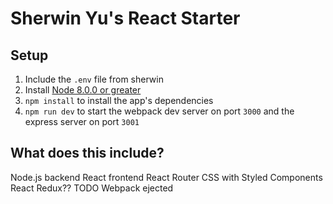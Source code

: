 # Sherwin Yu's React Starter


## **Setup**
1. Include the `.env` file from sherwin
2. Install [Node 8.0.0 or greater](https://nodejs.org)
3. `npm install` to install the app's dependencies
4. `npm run dev` to start the webpack dev server on port `3000` and the express server on port `3001`

## What does this include?

Node.js backend
React frontend
React Router
CSS with Styled Components
React Redux?? TODO
Webpack ejected
